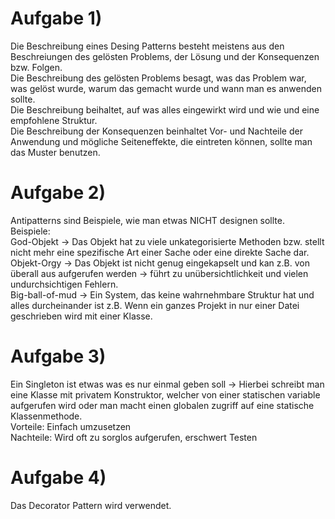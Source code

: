 # Aufgabe 1)
Die Beschreibung eines Desing Patterns besteht meistens aus den Beschreiungen des gelösten Problems, der Lösung und der Konsequenzen bzw. Folgen.   
Die Beschreibung des gelösten Problems besagt, was das Problem war, was gelöst wurde, warum das gemacht wurde und wann man es anwenden sollte.  
Die Beschreibung beihaltet, auf was alles eingewirkt wird und wie und eine empfohlene Struktur.  
Die Beschreibung der Konsequenzen beinhaltet Vor- und Nachteile der Anwendung und mögliche Seiteneffekte, die eintreten können, sollte man das Muster benutzen.
 # Aufgabe 2)
Antipatterns sind Beispiele, wie man etwas NICHT designen sollte.  
Beispiele:  
God-Objekt -> Das Objekt hat zu viele unkategorisierte Methoden bzw. stellt nicht mehr eine spezifische Art einer Sache oder eine direkte Sache dar.   
Objekt-Orgy -> Das Objekt ist nicht genug eingekapselt und kan z.B. von überall aus aufgerufen werden -> führt zu unübersichtlichkeit und vielen undurchsichtigen Fehlern.  
Big-ball-of-mud -> Ein System, das keine wahrnehmbare Struktur hat und alles durcheinander ist z.B. Wenn ein ganzes Projekt in nur einer Datei geschrieben wird mit einer Klasse.
# Aufgabe 3)
Ein Singleton ist etwas was es nur einmal geben soll -> 
Hierbei schreibt man eine Klasse mit privatem Konstruktor, welcher von einer statischen variable aufgerufen wird oder man macht einen globalen zugriff auf eine statische Klassenmethode.  
Vorteile: Einfach umzusetzen  
Nachteile: Wird oft zu sorglos aufgerufen, erschwert Testen   

# Aufgabe 4)
Das Decorator Pattern wird verwendet.